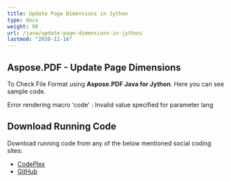 ```yaml
---
title: Update Page Dimensions in Jython
type: docs
weight: 90
url: /java/update-page-dimensions-in-jython/
lastmod: "2020-12-16"
---
```


## **Aspose.PDF - Update Page Dimensions**
To Check File Format using **Aspose.PDF Java for Jython**. Here you can see sample code.

Error rendering macro 'code' : Invalid value specified for parameter lang
## **Download Running Code**
Download running code from any of the below mentioned social coding sites:

- [CodePlex](https://asposepdfjavajython.codeplex.com/releases)
- [GitHub](https://github.com/aspose-pdf/Aspose.PDF-for-Java/releases)
